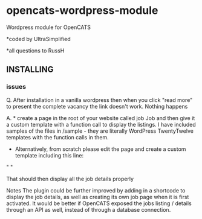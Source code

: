 # opencats-wordpress-module
Wordpress module for OpenCATS

*coded by UltraSimplified

*all questions to RussH

## INSTALLING

### issues
Q. After installation in a vanilla wordpress then when you click "read more" to present the complete vacancy the link 
doesn't work. Nothing happens 

A. * create a page in the root of your website called job Job and then give it a custom template with a function call to display the listings. 
I have included samples of the files in /sample - they are literally WordPress TwentyTwelve templates with the function calls in them.

* Alternatively, from scratch please edit the page and create a custom template including this line:

 " <?php opencats_job_details( $job_id ); ?>"

That should then display all the job details properly


Notes
The plugin could be further improved by adding in a shortcode to display the job details, as well as creating its own job page when it is first activated. It would be better if OpenCATS exposed the jobs listing / details through an API as well, instead of through a database connection.
